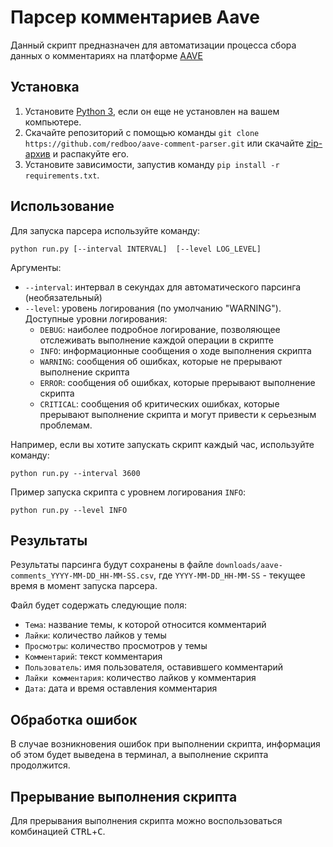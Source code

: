 # Парсер комментариев Aave

Данный скрипт предназначен для автоматизации процесса сбора данных о комментариях на платформе [AAVE](https://governance.aave.com/)

## Установка

1. Установите [Python 3](https://practicum.yandex.ru/blog/kak-ustanovit-python-na-kompyuter/), если он еще не установлен на вашем компьютере.
2. Скачайте репозиторий с помощью команды `git clone https://github.com/redboo/aave-comment-parser.git` или скачайте [zip-архив](https://github.com/redboo/aave-comment-parser/archive/refs/heads/main.zip) и распакуйте его.
3. Установите зависимости, запустив команду `pip install -r requirements.txt`.

## Использование

Для запуска парсера используйте команду:

```shell
python run.py [--interval INTERVAL]  [--level LOG_LEVEL]
```

Аргументы:

- `--interval`: интервал в секундах для автоматического парсинга (необязательный)
- `--level`: уровень логирования (по умолчанию "WARNING"). Доступные уровни логирования:
  - `DEBUG`: наиболее подробное логирование, позволяющее отслеживать выполнение каждой операции в скрипте
  - `INFO`: информационные сообщения о ходе выполнения скрипта
  - `WARNING`: сообщения об ошибках, которые не прерывают выполнение скрипта
  - `ERROR`: сообщения об ошибках, которые прерывают выполнение скрипта
  - `CRITICAL`: сообщения об критических ошибках, которые прерывают выполнение скрипта и могут привести к серьезным проблемам.

Например, если вы хотите запускать скрипт каждый час, используйте команду:

```shell
python run.py --interval 3600
```

Пример запуска скрипта с уровнем логирования `INFO`:

```shell
python run.py --level INFO
```

## Результаты

Результаты парсинга будут сохранены в файле `downloads/aave-comments_YYYY-MM-DD_HH-MM-SS.csv`, где `YYYY-MM-DD_HH-MM-SS` - текущее время в момент запуска парсера.

Файл будет содержать следующие поля:

- `Тема`: название темы, к которой относится комментарий
- `Лайки`: количество лайков у темы
- `Просмотры`: количество просмотров у темы
- `Комментарий`: текст комментария
- `Пользователь`: имя пользователя, оставившего комментарий
- `Лайки комментария`: количество лайков у комментария
- `Дата`: дата и время оставления комментария

## Обработка ошибок

В случае возникновения ошибок при выполнении скрипта, информация об этом будет выведена в терминал, а выполнение скрипта продолжится.

## Прерывание выполнения скрипта

Для прерывания выполнения скрипта можно воспользоваться комбинацией <kbd>CTRL</kbd>+<kbd>C</kbd>.
